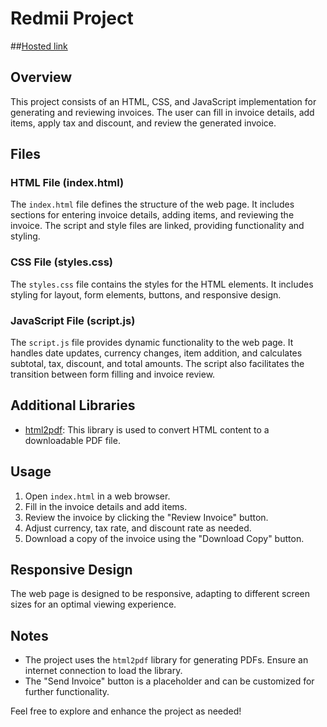# Redmii Project

##[Hosted link](URL)

## Overview

This project consists of an HTML, CSS, and JavaScript implementation for generating and reviewing invoices. The user can fill in invoice details, add items, apply tax and discount, and review the generated invoice.

## Files

### HTML File (index.html)

The `index.html` file defines the structure of the web page. It includes sections for entering invoice details, adding items, and reviewing the invoice. The script and style files are linked, providing functionality and styling.

### CSS File (styles.css)

The `styles.css` file contains the styles for the HTML elements. It includes styling for layout, form elements, buttons, and responsive design.

### JavaScript File (script.js)

The `script.js` file provides dynamic functionality to the web page. It handles date updates, currency changes, item addition, and calculates subtotal, tax, discount, and total amounts. The script also facilitates the transition between form filling and invoice review.

## Additional Libraries

- [html2pdf](https://rawgit.com/eKoopmans/html2pdf/master/dist/html2pdf.bundle.js): This library is used to convert HTML content to a downloadable PDF file.

## Usage

1. Open `index.html` in a web browser.
2. Fill in the invoice details and add items.
3. Review the invoice by clicking the "Review Invoice" button.
4. Adjust currency, tax rate, and discount rate as needed.
5. Download a copy of the invoice using the "Download Copy" button.

## Responsive Design

The web page is designed to be responsive, adapting to different screen sizes for an optimal viewing experience.

## Notes

- The project uses the `html2pdf` library for generating PDFs. Ensure an internet connection to load the library.
- The "Send Invoice" button is a placeholder and can be customized for further functionality.

Feel free to explore and enhance the project as needed!
